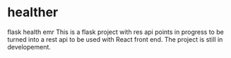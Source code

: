 # healther
flask health emr
This is a flask project with res api points in progress to be turned into a rest api to be used with React front end.
The project is still in developement.
